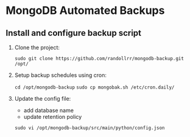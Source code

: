# MongoDB Automated Backups


## Install and configure backup script
1. Clone the project:
   
   `sudo git clone https://github.com/randollrr/mongodb-backup.git /opt/`
2. Setup backup schedules using cron:
   
   `cd /opt/mongodb-backup`
   `sudo cp mongobak.sh /etc/cron.daily/`
3. Update the config file:
   - add database name
   - update retention policy

   `sudo vi /opt/mongodb-backup/src/main/python/config.json`
 
